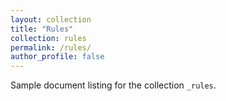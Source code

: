 ```yaml
---
layout: collection
title: "Rules"
collection: rules
permalink: /rules/
author_profile: false
---
```


Sample document listing for the collection `_rules`.

